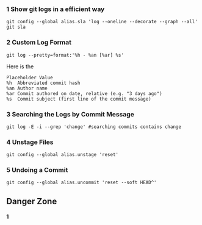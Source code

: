 ### 1 Show git logs in a efficient way
```
git config --global alias.sla 'log --oneline --decorate --graph --all'
git sla 
```
### 2 Custom Log Format
```
git log --pretty=format:'%h - %an [%ar] %s'
```
Here is the
```
Placeholder	Value
%h	Abbreviated commit hash
%an	Author name
%ar	Commit authored on date, relative (e.g. "3 days ago")
%s	Commit subject (first line of the commit message)
```
 ### 3 Searching the Logs by Commit Message
 ```
git log -E -i --grep 'change' #searching commits contains change
 ```
### 4 Unstage Files
 ```
 git config --global alias.unstage 'reset'
 ```
 ### 5 Undoing a Commit
  ``` 
  git config --global alias.uncommit 'reset --soft HEAD^'
  ```
  ## Danger Zone
  #### 1 
